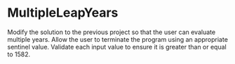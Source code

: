 # MultipleLeapYears
Modify the solution to the previous project so that the user can evaluate multiple years.
Allow the user to terminate the program using an appropriate sentinel value. 
Validate each input value to ensure it is greater than or equal to 1582.
